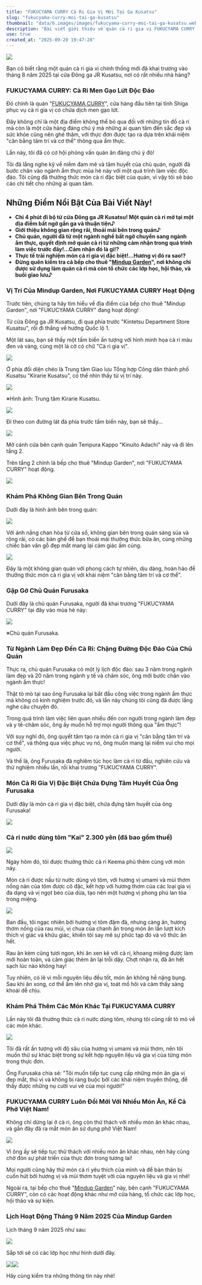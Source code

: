 ```yaml
---
title: "FUKUCYAMA CURRY Cà Ri Gia Vị Mới Tại Ga Kusatsu"
slug: "fukucyama-curry-moi-tai-ga-kusatsu"
thumbnail: "data/6.images/images/fukucyama-curry-moi-tai-ga-kusatsu.webp"
description: "Bài viết giới thiệu về quán cà ri gia vị FUKUCYAMA CURRY mới mở tại cửa Đông ga Kusatsu, do một chủ quán có kinh nghiệm độc đáo điều hành, với thực đơn tập trung vào sức khỏe và tâm trí."
use: true
created_at: "2025-09-20 19:47:28"
---
```


![](/images/title-1758261183648.webp)

Bạn có biết rằng một quán cà ri gia vị chính thống mới đã khai trương vào tháng 8 năm 2025 tại cửa Đông ga JR Kusatsu, nơi có rất nhiều nhà hàng?

### FUKUCYAMA CURRY: Cà Ri Men Gạo Lứt Độc Đáo

Đó chính là quán "[FUKUCYAMA CURRY](https://www.instagram.com/fukucyama_curry/)", cửa hàng đầu tiên tại tỉnh Shiga phục vụ cà ri gia vị có chứa dịch men gạo lứt.

Đây không chỉ là một địa điểm không thể bỏ qua đối với những tín đồ cà ri mà còn là một cửa hàng đáng chú ý mà những ai quan tâm đến sắc đẹp và sức khỏe cũng nên ghé thăm, với thực đơn được tạo ra dựa trên khái niệm "cân bằng tâm trí và cơ thể" thông qua ẩm thực.

Lần này, tôi đã có cơ hội phỏng vấn quán ăn đáng chú ý đó!

Tôi đã lắng nghe kỹ về niềm đam mê và tâm huyết của chủ quán, người đã bước chân vào ngành ẩm thực mùa hè này với một quá trình làm việc độc đáo. Tôi cũng đã thưởng thức món cà ri đặc biệt của quán, vì vậy tôi sẽ báo cáo chi tiết cho những ai quan tâm.

## Những Điểm Nổi Bật Của Bài Viết Này!

*   **Chỉ 4 phút đi bộ từ cửa Đông ga JR Kusatsu! Một quán cà ri mở tại một địa điểm bất ngờ gần ga và thuận tiện♪**
*   **Giới thiệu không gian rộng rãi, thoải mái bên trong quán♪**
*   **Chủ quán, người đã từ một ngành nghề bất ngờ chuyển sang ngành ẩm thực, quyết định mở quán cà ri từ những cảm nhận trong quá trình làm việc trước đây!…Cảm nhận đó là gì!?**
*   **Thực tế trải nghiệm món cà ri gia vị đặc biệt!…Hương vị đó ra sao!?**
*   **Đừng quên kiểm tra cả bếp cho thuê "[Mindup Garden](https://www.instagram.com/mindupgarden/)", nơi không chỉ được sử dụng làm quán cà ri mà còn tổ chức các lớp học, hội thảo, và buổi giao lưu♪**

### Vị Trí Của Mindup Garden, Nơi FUKUCYAMA CURRY Hoạt Động

Trước tiên, chúng ta hãy tìm hiểu về địa điểm của bếp cho thuê "Mindup Garden", nơi "FUKUCYAMA CURRY" đang hoạt động!

Từ cửa Đông ga JR Kusatsu, đi qua phía trước "Kintetsu Department Store Kusatsu", rồi đi thẳng về hướng Quốc lộ 1.

Một lát sau, bạn sẽ thấy một tấm biển ấn tượng với hình minh họa cà ri màu đen và vàng, cùng một lá cờ có chữ "Cà ri gia vị".

![](/images/image-1758261332491.webp)

Ở phía đối diện chéo là Trung tâm Giao lưu Tổng hợp Công dân thành phố Kusatsu "Kirarie Kusatsu", có thể nhìn thấy từ vị trí này.

![](/images/image-1758261705603.webp)

※Hình ảnh: Trung tâm Kirarie Kusatsu.

![](/images/image-1758261801867.webp)

Đi theo con đường lát đá phía trước tấm biển này, bạn sẽ thấy…

![](/images/image-1758261860418.webp)

Mở cánh cửa bên cạnh quán Tempura Kappo "Kinuito Adachi" này và đi lên tầng 2.

Trên tầng 2 chính là bếp cho thuê "Mindup Garden", nơi "FUKUCYAMA CURRY" hoạt động.

![](/images/image-1758261940230.webp)

### Khám Phá Không Gian Bên Trong Quán

Dưới đây là hình ảnh bên trong quán:

![](/images/image-1758262009622.webp)

Với ánh nắng chan hòa từ cửa sổ, không gian bên trong quán sáng sủa và rộng rãi, có các bàn ghế để bạn thoải mái thưởng thức bữa ăn, cùng những chiếc bàn vân gỗ đẹp mắt mang lại cảm giác ấm cúng.

![](/images/image-1758262079296.webp)

Đây là một không gian quán với phong cách tự nhiên, dịu dàng, hoàn hảo để thưởng thức món cà ri gia vị với khái niệm "cân bằng tâm trí và cơ thể".

### Gặp Gỡ Chủ Quán Furusaka

Dưới đây là chủ quán Furusaka, người đã khai trương "FUKUCYAMA CURRY" tại đây vào mùa hè này:

![](/images/image-1758262149709.webp)

※Chủ quán Furusaka.

### Từ Ngành Làm Đẹp Đến Cà Ri: Chặng Đường Độc Đáo Của Chủ Quán

Thực ra, chủ quán Furusaka có một lý lịch độc đáo: sau 3 năm trong ngành làm đẹp và 20 năm trong ngành y tế và chăm sóc, ông mới bước chân vào ngành ẩm thực!

Thật tò mò tại sao ông Furusaka lại bắt đầu công việc trong ngành ẩm thực mà không có kinh nghiệm trước đó, và lần này chúng tôi cũng đã được lắng nghe câu chuyện đó.

Trong quá trình làm việc liên quan nhiều đến con người trong ngành làm đẹp và y tế-chăm sóc, ông ấy muốn hỗ trợ mọi người thông qua "ẩm thực"!

Với suy nghĩ đó, ông quyết tâm tạo ra món cà ri gia vị "cân bằng tâm trí và cơ thể", và thông qua việc phục vụ nó, ông muốn mang lại niềm vui cho mọi người.

Và thế là, ông Furusaka đã nghiêm túc học làm cà ri từ đầu, nghiên cứu và thử nghiệm nhiều lần, rồi khai trương "FUKUCYAMA CURRY".

### Món Cà Ri Gia Vị Đặc Biệt Chứa Đựng Tâm Huyết Của Ông Furusaka

Dưới đây là món cà ri gia vị đặc biệt, chứa đựng tâm huyết của ông Furusaka!

![](/images/image-1758262244180.webp)

### Cà ri nước dùng tôm "Kai" 2.300 yên (đã bao gồm thuế)

![](/images/image-1758262311300.webp)

Ngày hôm đó, tôi được thưởng thức cà ri Keema phủ thêm cùng với món này.

Món cà ri được nấu từ nước dùng vỏ tôm, với hương vị umami và mùi thơm nồng nàn của tôm được cô đặc, kết hợp với hương thơm của các loại gia vị đa dạng và vị ngọt béo của dừa, tạo nên một hương vị phong phú lan tỏa trong miệng.

![](/images/image-1758262366424.webp)

Ban đầu, tôi ngạc nhiên bởi hương vị tôm đậm đà, nhưng càng ăn, hương thơm nồng của rau mùi, vị chua của chanh ẩn trong món ăn lần lượt kích thích vị giác và khứu giác, khiến tôi say mê sự phức tạp đó và vô thức ăn hết.

Rau ăn kèm cũng tươi ngon, khi ăn xen kẽ với cà ri, khoang miệng được làm mới hoàn toàn, và cảm giác thèm ăn lại trỗi dậy. Chợt nhận ra, đã ăn hết sạch lúc nào không hay!

Tuy nhiên, có lẽ vì mỗi nguyên liệu đều tốt, món ăn không hề nặng bụng. Sau khi ăn xong, cơ thể ấm lên nhờ gia vị, toát mồ hôi và cảm thấy sảng khoái dễ chịu.

### Khám Phá Thêm Các Món Khác Tại FUKUCYAMA CURRY

Lần này tôi đã thưởng thức cà ri nước dùng tôm, nhưng tôi cũng rất tò mò về các món khác.

![](/images/image-1758262502713.webp)

Tôi đã rất ấn tượng với độ sâu của hương vị umami và mùi thơm, nên tôi muốn thử sự khác biệt trong sự kết hợp nguyên liệu và gia vị của từng món trong thực đơn.

Ông Furusaka chia sẻ: "Tôi muốn tiếp tục cung cấp những món ăn gia vị đẹp mắt, thú vị và không bị ràng buộc bởi các khái niệm truyền thống, để thấy được những nụ cười vui vẻ của mọi người!"

### FUKUCYAMA CURRY Luôn Đổi Mới Với Nhiều Món Ăn, Kể Cả Phở Việt Nam!

Không chỉ dừng lại ở cà ri, ông còn thử thách với nhiều món ăn khác nhau, và gần đây đã ra mắt món ăn sử dụng phở Việt Nam!

![](/images/image-1758263139466.webp)

Vì ông ấy sẽ tiếp tục thử thách với nhiều món ăn khác nhau, nên hãy cùng chờ đón sự phát triển của thực đơn trong tương lai!

Mọi người cũng hãy thử món cà ri yêu thích của mình và để bản thân bị cuốn hút bởi hương vị và mùi thơm tuyệt vời của nguyên liệu và gia vị nhé!

Ngoài ra, tại bếp cho thuê "[Mindup Garden](https://www.instagram.com/mindupgarden/)" này, bên cạnh "FUKUCYAMA CURRY", còn có các hoạt động khác như mở cửa hàng, tổ chức các lớp học, hội thảo và sự kiện.

### Lịch Hoạt Động Tháng 9 Năm 2025 Của Mindup Garden

Lịch tháng 9 năm 2025 như sau:

![](/images/image-1758262701836.webp)

Sắp tới sẽ có các lớp học như hình dưới đây.

![](/images/image-1758262792469.webp)![](/images/image-1758262835051.webp)

Hãy cùng kiểm tra những thông tin này nhé!